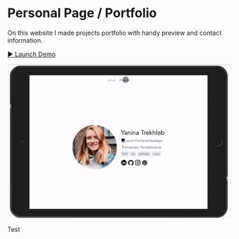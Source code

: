 # Personal Page / Portfolio

On this website I made projects portfolio with handy preview and contact information.

[▶️ Launch Demo](https://yaninatrekhleb.github.io/portfolio/)

![Demo](src/images/demo-portfolio.gif)

Test
